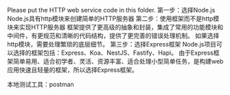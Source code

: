 Please put the HTTP web service code in this folder.
第一步：选择Node.js
Node.js具有http模块来创建简单的HTTP服务器
第二步：使用框架而不是http模块来实现HTTP服务器
框架提供了更高级的抽象和封装，集成了常用的功能模块和中间件，有更规范和清晰的代码结构，提供了更完善的错误处理机制。
如果选择http模块，需要处理繁琐的底层细节。
第三步：选择Express框架
Node.js项目可以选择的框架包括：Express、Koa、NestJS、Fastify、Hapi。
由于Express框架简单易用、适合初学者、灵活、资源丰富、适合处理小型简单任务，是构建web应用快速且轻量的框架，所以选择Express框架。

本地测试工具：postman